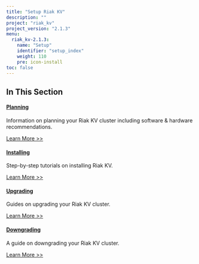 ```yaml
---
title: "Setup Riak KV"
description: ""
project: "riak_kv"
project_version: "2.1.3"
menu:
  riak_kv-2.1.3:
    name: "Setup"
    identifier: "setup_index"
    weight: 110
    pre: icon-install
toc: false
---
```


[plan index]: /riak/kv/2.1.3/setup/planning
[install index]: /riak/kv/2.1.3/setup/installing
[upgrade index]: /riak/kv/2.1.3/setup/upgrading
[downgrade]: /riak/kv/2.1.3/setup/upgrading/downgrade

## In This Section

#### [Planning][plan index]

Information on planning your Riak KV cluster including software & hardware recommendations.

[Learn More >>][plan index]

#### [Installing][install index]

Step-by-step tutorials on installing Riak KV.

[Learn More >>][install index]

#### [Upgrading][upgrade index]

Guides on upgrading your Riak KV cluster.

[Learn More >>][upgrade index]

#### [Downgrading][downgrade]

A guide on downgrading your Riak KV cluster.

[Learn More >>][downgrade]

